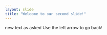 ```yaml
---
layout: slide
title: "Welcome to our second slide!"
---
```

new text as asked
Use the left arrow to go back!
